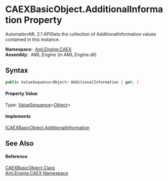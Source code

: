 CAEXBasicObject.AdditionalInformation Property
==============================================
AutomationML 2.1 APIGets the collection of AdditionalInformation values contained in this instance.

  **Namespace:**  [Aml.Engine.CAEX][1]  
  **Assembly:**  AML.Engine (in AML.Engine.dll)

Syntax
------

```csharp
public ValueSequence<Object> AdditionalInformation { get; }
```

#### Property Value
Type: [ValueSequence][2]&lt;[Object][3]>
#### Implements
[ICAEXBasicObject.AdditionalInformation][4]  


See Also
--------

#### Reference
[CAEXBasicObject Class][5]  
[Aml.Engine.CAEX Namespace][1]  

[1]: ../README.md
[2]: ../ValueSequence_1/README.md
[3]: https://docs.microsoft.com/dotnet/api/system.object
[4]: ../ICAEXBasicObject/AdditionalInformation.md
[5]: README.md
[6]: https://www.automationml.org
[7]: ../../icons/logoShade.png
